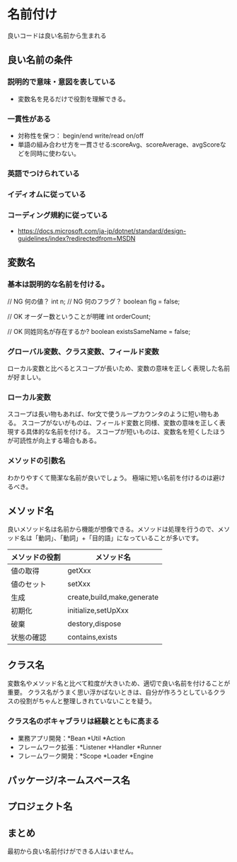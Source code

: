# 名前付け
良いコードは良い名前から生まれる

## 良い名前の条件
###  説明的で意味・意図を表している
* 変数名を見るだけで役割を理解できる。
### 一貫性がある
* 対称性を保つ： begin/end write/read on/off
* 単語の組み合わせ方を一貫させる:scoreAvg、scoreAverage、avgScoreなどを同時に使わない。
### 英語でつけられている
### イディオムに従っている
### コーディング規約に従っている
* https://docs.microsoft.com/ja-jp/dotnet/standard/design-guidelines/index?redirectedfrom=MSDN

## 変数名
### 基本は説明的な名前を付ける。
// NG 何の値？
int n;
// NG 何のフラグ？
boolean flg = false;

// OK オーダー数ということが明確
int orderCount;

// OK 同姓同名が存在するか?
boolean existsSameName = false;

### グローバル変数、クラス変数、フィールド変数
ローカル変数と比べるとスコープが長いため、変数の意味を正しく表現した名前が好ましい。

### ローカル変数
スコープは長い物もあれば、for文で使うループカウンタのように短い物もある。
スコープがないがものは、フィールド変数と同様、変数の意味を正しく表現する具体的な名前を付ける。
スコープが短いものは、変数名を短くしたほうが可読性が向上する場合もある。

### メソッドの引数名
わかりやすくて簡潔な名前が良いでしょう。
極端に短い名前を付けるのは避けるべき。

## メソッド名
良いメソッド名は名前から機能が想像できる。メソッドは処理を行うので、メソッド名は「動詞」、「動詞」+「目的語」になっていることが多いです。

|メソッドの役割|メソッド名|
|--|--|
|値の取得|getXxx|
|値のセット|setXxx|
|生成|create,build,make,generate|
|初期化|initialize,setUpXxx|
|破棄|destory,dispose|
|状態の確認|contains,exists|

## クラス名
変数名やメソッド名と比べて粒度が大きいため、適切で良い名前を付けることが重要。
クラス名がうまく思い浮かばないときは、自分が作ろうとしているクラスの役割がちゃんと整理しきれていないことを疑う。

### クラス名のボキャブラリは経験とともに高まる

* 業務アプリ開発：*Bean *Util *Action
* フレームワーク拡張：*Listener *Handler *Runner
* フレームワーク開発：*Scope *Loader *Engine

## パッケージ/ネームスペース名

## プロジェクト名

## まとめ
最初から良い名前付けができる人はいません。

